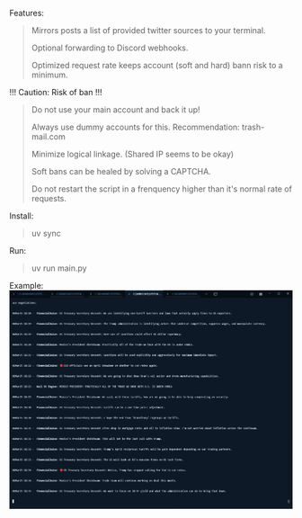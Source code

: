 Features:
> Mirrors posts a list of provided twitter sources to your terminal.
> 
> Optional forwarding to Discord webhooks.
> 
> Optimized request rate keeps account (soft and hard) bann risk to a minimum.

!!! Caution: Risk of ban !!!
> Do not use your main account and back it up!
> 
> Always use dummy accounts for this. Recommendation: trash-mail.com
> 
> Minimize logical linkage. (Shared IP seems to be okay)
>
> Soft bans can be healed by solving a CAPTCHA.
>
> Do not restart the script in a frenquency higher than it's normal rate of requests.

Install:
> uv sync

Run:
> uv run main.py

Example:
![alt text](example.png)
